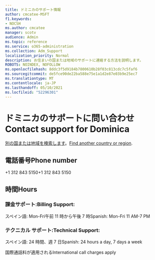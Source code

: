 ```yaml
---
title: ドミニカのサポート情報
author: cmcatee-MSFT
f1.keywords:
- NOCSH
ms.author: cmcatee
manager: scotv
audience: Admin
ms.topic: reference
ms.service: o365-administration
ms.collection: Adm_Support
localization_priority: Normal
description: お住まいの国または地域のサポートに連絡する方法を説明します。
ROBOTS: NOINDEX, NOFOLLOW
ms.openlocfilehash: 8ddc3f5d9184b7800610b28f03c813cdc7c5faf6
ms.sourcegitcommit: de5fce90de22ba588e75e1a1d2e87e03b9e25ec7
ms.translationtype: MT
ms.contentlocale: ja-JP
ms.lasthandoff: 05/10/2021
ms.locfileid: "52296301"
---
```

# <a name="contact-support-for-dominica"></a><span data-ttu-id="0bbd7-103">ドミニカのサポートに問い合わせ</span><span class="sxs-lookup"><span data-stu-id="0bbd7-103">Contact support for Dominica</span></span>

<span data-ttu-id="0bbd7-104">[別の国または地域を検索します](../../business-video/get-help-support.md)。</span><span class="sxs-lookup"><span data-stu-id="0bbd7-104">[Find another country or region](../../business-video/get-help-support.md).</span></span>

## <a name="phone-number"></a><span data-ttu-id="0bbd7-105">電話番号</span><span class="sxs-lookup"><span data-stu-id="0bbd7-105">Phone number</span></span>
<span data-ttu-id="0bbd7-106">+1 312 843 5150</span><span class="sxs-lookup"><span data-stu-id="0bbd7-106">+1 312 843 5150</span></span>

## <a name="hours"></a><span data-ttu-id="0bbd7-107">時間</span><span class="sxs-lookup"><span data-stu-id="0bbd7-107">Hours</span></span>
### <a name="billing-support"></a><span data-ttu-id="0bbd7-108">課金サポート:</span><span class="sxs-lookup"><span data-stu-id="0bbd7-108">Billing Support:</span></span>

<span data-ttu-id="0bbd7-109">スペイン語: Mon-Fri午前 11 時から午後 7 時</span><span class="sxs-lookup"><span data-stu-id="0bbd7-109">Spanish: Mon-Fri 11 AM-7 PM</span></span>

### <a name="technical-support"></a><span data-ttu-id="0bbd7-110">テクニカル サポート:</span><span class="sxs-lookup"><span data-stu-id="0bbd7-110">Technical Support:</span></span>

<span data-ttu-id="0bbd7-111">スペイン語: 24 時間、週 7 日</span><span class="sxs-lookup"><span data-stu-id="0bbd7-111">Spanish: 24 hours a day, 7 days a week</span></span>

<span data-ttu-id="0bbd7-112">国際通話料が適用される</span><span class="sxs-lookup"><span data-stu-id="0bbd7-112">International call charges apply</span></span>
